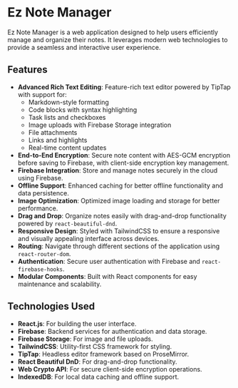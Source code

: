 # Ez Note Manager

Ez Note Manager is a web application designed to help users efficiently manage and organize their notes. It leverages modern web technologies to provide a seamless and interactive user experience.

## Features

- **Advanced Rich Text Editing**: Feature-rich text editor powered by TipTap with support for:
  - Markdown-style formatting
  - Code blocks with syntax highlighting
  - Task lists and checkboxes
  - Image uploads with Firebase Storage integration
  - File attachments
  - Links and highlights
  - Real-time content updates
- **End-to-End Encryption**: Secure note content with AES-GCM encryption before saving to Firebase, with client-side encryption key management.
- **Firebase Integration**: Store and manage notes securely in the cloud using Firebase.
- **Offline Support**: Enhanced caching for better offline functionality and data persistence.
- **Image Optimization**: Optimized image loading and storage for better performance.
- **Drag and Drop**: Organize notes easily with drag-and-drop functionality powered by `react-beautiful-dnd`.
- **Responsive Design**: Styled with TailwindCSS to ensure a responsive and visually appealing interface across devices.
- **Routing**: Navigate through different sections of the application using `react-router-dom`.
- **Authentication**: Secure user authentication with Firebase and `react-firebase-hooks`.
- **Modular Components**: Built with React components for easy maintenance and scalability.

## Technologies Used

- **React.js**: For building the user interface.
- **Firebase**: Backend services for authentication and data storage.
- **Firebase Storage**: For image and file uploads.
- **TailwindCSS**: Utility-first CSS framework for styling.
- **TipTap**: Headless editor framework based on ProseMirror.
- **React Beautiful DnD**: For drag-and-drop functionality.
- **Web Crypto API**: For secure client-side encryption operations.
- **IndexedDB**: For local data caching and offline support. 